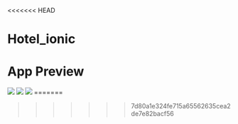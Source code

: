 <<<<<<< HEAD
# Hotel_ionic
<h1>App Preview</h1>
<img src="https://user-images.githubusercontent.com/90751248/164372600-678c4753-6b62-4d8f-80fc-eaa7ea0f2bae.png">
<img src="https://user-images.githubusercontent.com/90751248/164372604-6565f496-2135-4cac-9ee0-bd59424d0a9a.png">
<img src="https://user-images.githubusercontent.com/90751248/164372609-6e1b8a3b-8f5d-4bd5-be71-d21c02e1aad3.png">
=======

>>>>>>> 7d80a1e324fe715a65562635cea2de7e82bacf56
